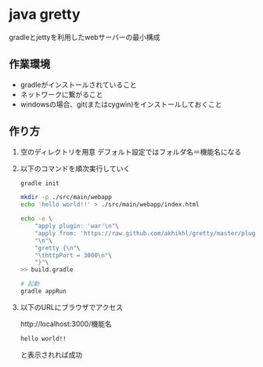 # java gretty

gradleとjettyを利用したwebサーバーの最小構成

## 作業環境
- gradleがインストールされていること
- ネットワークに繋がること
- windowsの場合、git(またはcygwin)をインストールしておくこと

## 作り方
1. 空のディレクトリを用意
	デフォルト設定ではフォルダ名＝機能名になる

1. 以下のコマンドを順次実行していく
	```sh
	gradle init

	mkdir -p ./src/main/webapp
	echo 'hello world!!' > ./src/main/webapp/index.html

	echo -e \
		"apply plugin: 'war'\n"\
		"apply from: 'https://raw.github.com/akhikhl/gretty/master/pluginScripts/gretty.plugin'\n"\
		"\n"\
		"gretty {\n"\
		"\thttpPort = 3000\n"\
		"}"\
	>> build.gradle

	# 起動
	gradle appRun
	```

1. 以下のURLにブラウザでアクセス

	http://localhost:3000/機能名

	```html
	hello world!!
	```
	と表示されれば成功